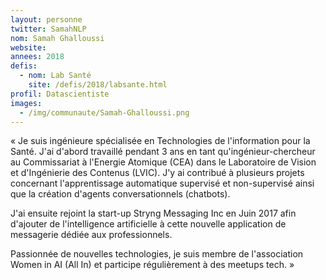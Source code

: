 ```yaml
---
layout: personne
twitter: SamahNLP
nom: Samah Ghalloussi
website:
annees: 2018
defis: 
  - nom: Lab Santé
    site: /defis/2018/labsante.html
profil: Datascientiste
images:
  - /img/communaute/Samah-Ghalloussi.png
---
```


« Je suis ingénieure spécialisée en Technologies de l'information pour
la Santé. J'ai d'abord travaillé pendant 3 ans en tant qu'ingénieur-chercheur
au Commissariat à l'Energie Atomique (CEA) dans le
Laboratoire de Vision et d'Ingénierie des Contenus (LVIC). J'y ai
contribué à plusieurs projets concernant l'apprentissage automatique
supervisé et non-supervisé ainsi que la création d'agents
conversationnels (chatbots).

J'ai ensuite rejoint la start-up Stryng Messaging Inc en Juin 2017
afin d'ajouter de l'intelligence artificielle à cette nouvelle
application de messagerie dédiée aux professionnels.

Passionnée de nouvelles technologies, je suis membre de l'association
Women in AI (All In) et participe régulièrement à des meetups tech. »
